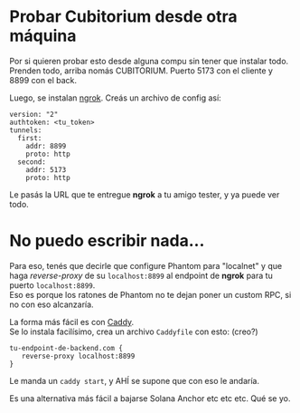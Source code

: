 # Probar Cubitorium desde otra máquina

Por si quieren probar esto desde alguna compu sin tener que instalar todo.
Prenden todo, arriba nomás CUBITORIUM. Puerto 5173 con el cliente y 8899 con el back.

Luego, se instalan [ngrok](https://ngrok.com/). Creás un archivo de config así:

```
version: "2"
authtoken: <tu_token>
tunnels:
  first:
    addr: 8899
    proto: http
  second:
    addr: 5173
    proto: http
```

Le pasás la URL que te entregue **ngrok** a tu amigo tester, y ya puede ver todo.

# No puedo escribir nada...

Para eso, tenés que decirle que configure Phantom para "localnet" y que haga _reverse-proxy_ de su `localhost:8899` al endpoint de **ngrok** para tu puerto `localhost:8899`.  
Eso es porque los ratones de Phantom no te dejan poner un custom RPC, si no con eso alcanzaría.

La forma más fácil es con [Caddy](https://caddyserver.com/docs/quick-starts/caddyfile).  
Se lo instala facilísimo, crea un archivo `Caddyfile` con esto: (creo?)

```
tu-endpoint-de-backend.com {
   reverse-proxy localhost:8899
}
```

Le manda un `caddy start`, y AHÍ se supone que con eso le andaría.

Es una alternativa más fácil a bajarse Solana Anchor etc etc etc. Qué se yo.
